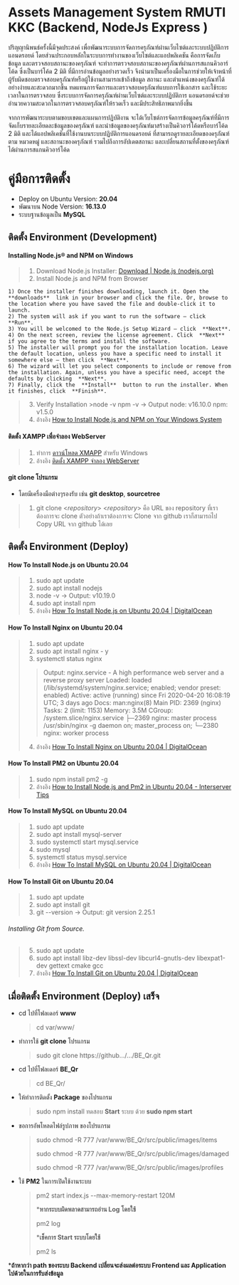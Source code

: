 # Assets Management System RMUTI KKC (Backend, NodeJs Express )

   ปริญญานิพนธ์ครั้งนี้มีจุดประสงค์ เพื่อพัฒนาระบบการจัดการครุภัณฑ์ผ่านเว็บไซต์และระบบปฏิบัติการแอนดรอยด์ โดยส่วนประกอบหลักในระบบการทำงานของเว็บไซต์และแอปพลิเคชัน คือการจัดเก็บข้อมูล และตรวจสอบสถานะของครุภัณฑ์ จะทำการตรวจสอบสถานะของครุภัณฑ์ผ่านการสแกนคิวอาร์โค้ด ซึ่งเป็นบาร์โค้ด 2 มิติ ที่มีการอ่านข้อมูลอย่างรวดเร็ว จึงนำมาเป็นเครื่องมือในการช่วยให้เจ้าหน้าที่ผู้รับผิดชอบตรวจสอบครุภัณฑ์หรือผู้ใช้งานสามารถเข้าถึงข้อมูล สถานะ และตำแหน่งของครุภัณฑ์ได้อย่างง่ายและสะดวกมากขึ้น ทดแทนการจัดการและตรวจสอบครุภัณฑ์แบบการใช้เอกสาร และใช้ระยะเวลาในการตรวจสอบ ซึ่งระบบการจัดการครุภัณฑ์ผ่านเว็บไซต์และระบบปฏิบัติการ  แอนดรอยด์จะช่วยอำนวยความสะดวกในการตรวจสอบครุภัณฑ์ให้รวดเร็ว และมีประสิทธิภาพมากยิ่งขึ้น

   จากการพัฒนาระบบตามขอบเขตและแผนการปฏิบัติงาน จะได้เว็บไซต์การจัดการข้อมูลครุภัณฑ์ที่มีการจัดเก็บรายละเอียดละข้อมูลของครุภัณฑ์ และนำข้อมูลของครุภัณฑ์มาสร้างเป็นคิวอาร์โค้ดหรือบาร์โค้ด 2 มิติ และได้แอปพลิเคชันที่ใช้งานบนระบบปฏิบัติการแอนดรอยด์ ที่สามารถดูรายละเอียดของครุภัณฑ์ ตาม หมวดหมู่ และสถานะของครุภัณฑ์ รวมไปถึงการอัปเดตสถานะ และเปลี่ยนสถานที่ตั้งของครุภัณฑ์ได้ผ่านการสแกนคิวอาร์โค้ด

# คู่มือการติดตั้ง
- Deploy on Ubuntu Version: **20.04**  
- พัฒนาบน Node Version: **16.13.0**  
- ระบบฐานข้อมูลเป็น **MySQL** 
## ติดตั้ง Environment (Development)
 #### Installing Node.js® and NPM on Windows
 > 1. Download Node.js Installer: [Download | Node.js (nodejs.org)](https://nodejs.org/en/download/)
 > 2. Install Node.js and NPM from Browser
 > 
	1) Once the installer finishes downloading, launch it. Open the  **downloads**  link in your browser and click the file. Or, browse to the location where you have saved the file and double-click it to launch.
	2) The system will ask if you want to run the software – click  **Run**.
	3) You will be welcomed to the Node.js Setup Wizard – click  **Next**.
	4) On the next screen, review the license agreement. Click  **Next**  if you agree to the terms and install the software.
	5) The installer will prompt you for the installation location. Leave the default location, unless you have a specific need to install it somewhere else – then click  **Next**.
	6) The wizard will let you select components to include or remove from the installation. Again, unless you have a specific need, accept the defaults by clicking  **Next**.
	7) Finally, click the  **Install**  button to run the installer. When it finishes, click  **Finish**.
>3. Verify Installation 
	>node -v
		npm -v
		-> Output 
			node: v16.10.0
			npm: v1.5.0	
>4. อ้างอิง [How to Install Node.js and NPM on Your Windows System](https://phoenixnap.com/kb/install-node-js-npm-on-windows)
 
 #### ติดตั้ง XAMPP เพื่อจำลอง WebServer
 >1. ทำการ [ดาวน์โหลด XMAPP](https://www.apachefriends.org/index.html)  สำหรับ Windows
 >2. อ้างอิง [ติดตั้ง XAMPP จำลอง WebServer](https://www.windowssiam.com/install-xampp-apache-mysql/)
 #### git clone โปรแกรม
 - โดยมีเครื่องมือต่างๆรองรับ เช่น **git desktop**, **sourcetree**
 >1. git clone <*repository*>
	 <*repository*> คือ URL ของ repository ที่เราต้องการจะ clone ตัวอย่างถ้าเราต้องการจะ Clone จาก github เราก็สามารถไป Copy URL จาก github ได้เลย
## ติดตั้ง Environment (Deploy)
#### How To Install Node.js on Ubuntu 20.04
 > 1.  sudo apt update
 > 2.  sudo apt install nodejs
 > 3.  node -v 
 -> Output: v10.19.0
  >4.  sudo apt install npm
>5. อ้างอิง [How To Install Node.js on Ubuntu 20.04 | DigitalOcean](https://www.digitalocean.com/community/tutorials/how-to-install-node-js-on-ubuntu-20-04)
 #### How To Install Nginx on Ubuntu 20.04
 > 1.  sudo apt update
  >2.  sudo apt install nginx - y
  >3.  systemctl status nginx
  >
  >> Output:
nginx.service - A high performance web server and a reverse proxy server
   Loaded: loaded (/lib/systemd/system/nginx.service; enabled; vendor preset: enabled)
   Active: active (running) since Fri 2020-04-20 16:08:19 UTC; 3 days ago
     Docs: man:nginx(8)
 Main PID: 2369 (nginx)
    Tasks: 2 (limit: 1153)
   Memory: 3.5M
   CGroup: /system.slice/nginx.service
           ├─2369 nginx: master process /usr/sbin/nginx -g daemon on; master_process on;
           └─2380 nginx: worker process
   >4. อ้างอิง [How To Install Nginx on Ubuntu 20.04 | DigitalOcean](https://www.digitalocean.com/community/tutorials/how-to-install-nginx-on-ubuntu-20-04)
   
 #### How To Install PM2 on Ubuntu 20.04
 > 1. sudo npm install pm2 -g
 > 2. อ้างอิง [How to Install Node.js and Pm2 in Ubuntu 20.04 - Interserver Tips](https://www.interserver.net/tips/kb/how-to-install-node-js-and-pm2-in-ubuntu-20-04/)

#### How To Install MySQL on Ubuntu 20.04
> 1.  sudo apt update
> 2.  sudo apt install mysql-server
> 3.  sudo systemctl start mysql.service
> 4. sudo mysql
> 5. systemctl status mysql.service
> 6. อ้างอิง [How To Install MySQL on Ubuntu 20.04 | DigitalOcean](https://www.digitalocean.com/community/tutorials/how-to-install-mysql-on-ubuntu-20-04)

#### How To Install Git on Ubuntu 20.04
>1.  sudo apt update
>2.  sudo apt install git
>3.  git --version
 -> Output: git version 2.25.1
###### Installing Git from Source.
>5.  sudo apt update
>6.  sudo apt install libz-dev libssl-dev libcurl4-gnutls-dev libexpat1-dev gettext cmake gcc
>7. อ้างอิง [How To Install Git on Ubuntu 20.04 | DigitalOcean](https://www.digitalocean.com/community/tutorials/how-to-install-git-on-ubuntu-20-04)


##  เมื่อติดตั้ง Environment (Deploy) เสร็จ
 - cd ไปที่โฟลเดอร์ **www**
	 >cd var/www/
- ทำการใช้ **git clone** โปรแกรม
	 >sudo git clone https://github.../.../BE_Qr.git
- cd ไปที่โฟลเดอร์  **BE_Qr**
	>cd BE_Qr/
- ให้ทำการติดตั้ง **Package** ของโปรแกรม
	 > sudo npm install
	 > ทดสอบ **Start** ระบบ ด้วย **sudo npm start**
- ขอการอัพโหลดไฟล์รูปภาพ  ของโปรแกรม
	> sudo chmod -R 777 /var/www/BE_Qr/src/public/images/items
	> 
	> sudo chmod -R 777 /var/www/BE_Qr/src/public/images/damaged
	> 
	> sudo chmod -R 777 /var/www/BE_Qr/src/public/images/profiles
- ใช้ **PM2** ในการเปิดใช้งานระบบ
	> pm2 start index.js  --max-memory-restart 120M
	> 
	>***หากระบบผิดพลาดสามารถอ่าน Log โดยใช้**
	>
	> pm2 log
	> 
	>***เช็คการ Start ระบบโดยใช้**
	>
	> pm2 ls

***ถ้าหากว่า path ของระบบ Backend เปลี่ยนจะส่งผลต่อระบบ  Frontend และ Application ไปด้วยในการรับส่งข้อมูล**	
